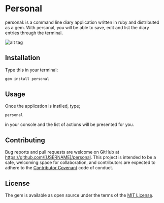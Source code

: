 # Personal

personal: is a command line diary application written in ruby and distributed as a gem. With personal, you will be able to save, edit and list the diary entries through the terminal.

![alt tag](http://abulewis.com/images/personal.png)

## Installation

Type this in your terminal:

```ruby
gem install personal
```

## Usage

Once the application is instlled, type; 
```ruby
personal 
```
in your console and the list of actions will be presented for you. 

## Contributing

Bug reports and pull requests are welcome on GitHub at https://github.com/[USERNAME]/personal. This project is intended to be a safe, welcoming space for collaboration, and contributors are expected to adhere to the [Contributor Covenant](http://contributor-covenant.org) code of conduct.


## License

The gem is available as open source under the terms of the [MIT License](http://opensource.org/licenses/MIT).

